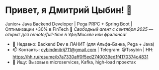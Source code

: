 # Привет, я Дмитрий Цыбин! 👋

Junior+ Java Backend Developer | Pega PRPC + Spring Boot | Оптимизации +30% в FinTech 🚀
*Свободный агент с сентября 2025 — открыт для remote/full-time в Уфе/Москве или фриланса!*

- 🌱 Недавно: Backend Dev в ЛАНИТ (для Альфа-Банка, Pega + Java)
- 📫 Контакты: cybindmitrij711@gmail.com | Telegram: @Tssybin | HH: https://hh.ru/resume/b7a7330aff0f5ed2740039ed1f4170374c4831
- 💼 Ищу: Вызовы в microservices, Kafka, high-load проектах
